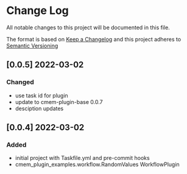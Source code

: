 # Change Log

All notable changes to this project will be documented in this file.

The format is based on [Keep a Changelog](http://keepachangelog.com/) and this project adheres to [Semantic Versioning](https://semver.org/)

## [0.0.5] 2022-03-02

### Changed

- use task id for plugin
- update to cmem-plugin-base 0.0.7
- desciption updates

## [0.0.4] 2022-03-02

### Added

- initial project with Taskfile.yml and pre-commit hooks
- cmem_plugin_examples.workflow.RandomValues WorkflowPlugin

